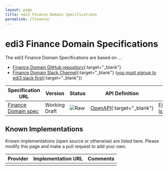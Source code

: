 ```yaml
---
layout: page
title: edi3 Finance Domain Specifications
permalink: /finance/
---
```


# edi3 Finance Domain Specifications

The edi3 Finance Domain Specifications are based on ...

* [Finance Domain GitHub repository](https://github.com/edi3/edi3-finance){:target="_blank"}
* [Finance Domain Slack Channel](https://edi3.slack.com/messages/spec-finance/){:target="_blank"} ([you must signup to edi3 slack first](https://join.slack.com/t/edi3/shared_invite/enQtNTY5OTkzMjQ0NjcyLTM1MzYyNjg5M2RlMWIyZjUzMDBlNWQ3OWIyZTNhMDhhN2UzYjIyMjk4M2VhM2ViNzhhM2Y1OWE0Y2FhYTc1ZTg){:target="_blank"})

| Specification URL | Version | Status | API Definition | Issues List |
| ----------------- | ------  | ------ | -------------- | ----------- |
| [Finance Domain spec](//edi3.org/specs/edi3-finance/develop/) | Working Draft | ![Raw](//rfc.unprotocols.org/spec:2/COSS/raw.svg) | [OpenAPI](//edi3.org/specs/edi3-finance/develop/swagger){:target="_blank"} |  [Finance Domain Issues](https://github.com/edi3/edi3-finance/issues){:target="_blank"}  |

## Known Implementations

Known implementations (open source or otherwise) are listed here.  Please modify this page and make a pull request to add your own.

|Provider|Implementation URL|Comments|
|--------|------------------|--------|
|  |  |  |

